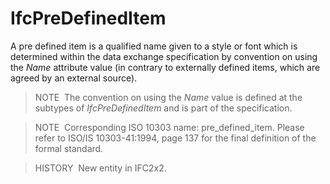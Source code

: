 IfcPreDefinedItem
=================

A pre defined item is a qualified name given to a style or font which is determined within the data exchange specification by convention on using the _Name_ attribute value (in contrary to externally defined items, which are agreed by an external source).

> NOTE&nbsp; The convention on using the _Name_ value is defined at the subtypes of _IfcPreDefinedItem_ and is part of the specification.

> NOTE&nbsp; Corresponding ISO 10303 name: pre_defined_item. Please refer to ISO/IS 10303-41:1994, page 137 for the final definition of the formal standard.

> HISTORY&nbsp; New entity in IFC2x2.
